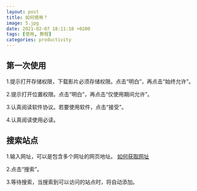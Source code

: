 ```yaml
---
layout: post
title: 如何使用？
image: 5.jpg
date: 2021-02-07 18:11:18 +0200
tags: [使用, 教程]
categories: productivity
---
```

## 第一次使用

1.提示打开存储权限，下载影片必须存储权限。点击“明白”，再点击“始终允许”。

2.提示打开位置权限。点击“明白”，再点击“仅使用期间允许”。

3.认真阅读软件协议。若要使用软件，点击“接受”。

4.认真阅读使用必读。

## 搜索站点

1.输入网址，可以是包含多个网址的网页地址。
[如何获取网址](http://48y.cn/2018/02/07/how-to-be-productive/)

2.点击“搜索”。

3.等待搜索，当搜索到可以访问的站点时，将自动添加。
